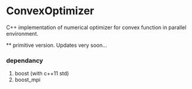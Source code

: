 # ConvexOptimizer
C++ implementation of numerical optimizer for convex function in parallel environment.

** primitive version. Updates very soon...

### dependancy
 1. boost (with c++11 std)
 2. boost_mpi
